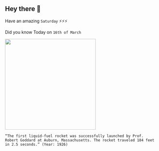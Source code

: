 ## Hey there 👋
Have an amazing `Saturday` ⚡⚡⚡

Did you know Today on `16th of March`
 
 [<img src="http://www.todayifoundout.com/wp-content/uploads/2012/03/Goddard_and_Rocket.jpg" width="300" />](https://www.history.com/this-day-in-history/first-liquid-fueled-rocket#:~:text=Goddard%2C%20who%20successfully%20launches%20the,and%20landing%20184%20feet%20away.) 
 ```
“The first liquid-fuel rocket was successfully launched by Prof. Robert Goddard at Auburn, Massachusetts. The rocket traveled 184 feet in 2.5 seconds.” (Year: 1926)
```
